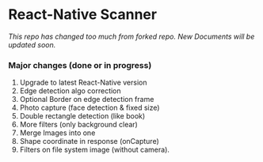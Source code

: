 # React-Native Scanner

*This repo has changed too much from forked repo. New Documents will be updated soon.*

### Major changes (done or in progress)

1. Upgrade to latest React-Native version
2. Edge detection algo correction
3. Optional Border on edge detection frame
4. Photo capture (face detection & fixed size)
5. Double rectangle detection (like book)
6. More filters (only background clear)
7. Merge Images into one
8. Shape coordinate in response (onCapture)
9. Filters on file system image (without camera).